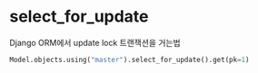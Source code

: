 # select_for_update

Django ORM에서 update lock 트랜잭션을 거는법

```python
Model.objects.using("master").select_for_update().get(pk=1)
```
